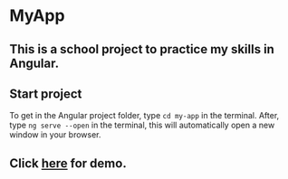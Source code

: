 # MyApp

## This is a school project to practice my skills in Angular. 

## Start project

To get in the Angular project folder, type `cd my-app` in the terminal.
After, type `ng serve --open` in the terminal, 
this will automatically open a new window in your browser.

## Click [here](https://petterfogel.github.io/angular-project/) for demo.
